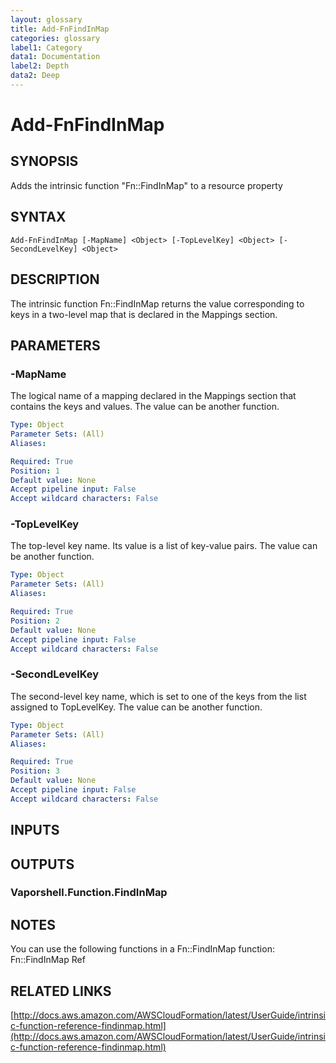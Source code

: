 ```yaml
---
layout: glossary
title: Add-FnFindInMap
categories: glossary
label1: Category
data1: Documentation
label2: Depth
data2: Deep
---
```


# Add-FnFindInMap

## SYNOPSIS
Adds the intrinsic function "Fn::FindInMap" to a resource property

## SYNTAX

```
Add-FnFindInMap [-MapName] <Object> [-TopLevelKey] <Object> [-SecondLevelKey] <Object>
```

## DESCRIPTION
The intrinsic function Fn::FindInMap returns the value corresponding to keys in a two-level map that is declared in the Mappings section.

## PARAMETERS

### -MapName
The logical name of a mapping declared in the Mappings section that contains the keys and values.
The value can be another function.

```yaml
Type: Object
Parameter Sets: (All)
Aliases: 

Required: True
Position: 1
Default value: None
Accept pipeline input: False
Accept wildcard characters: False
```

### -TopLevelKey
The top-level key name.
Its value is a list of key-value pairs.
The value can be another function.

```yaml
Type: Object
Parameter Sets: (All)
Aliases: 

Required: True
Position: 2
Default value: None
Accept pipeline input: False
Accept wildcard characters: False
```

### -SecondLevelKey
The second-level key name, which is set to one of the keys from the list assigned to TopLevelKey.
The value can be another function.

```yaml
Type: Object
Parameter Sets: (All)
Aliases: 

Required: True
Position: 3
Default value: None
Accept pipeline input: False
Accept wildcard characters: False
```

## INPUTS

## OUTPUTS

### Vaporshell.Function.FindInMap

## NOTES
You can use the following functions in a Fn::FindInMap function:
    Fn::FindInMap
    Ref

## RELATED LINKS

[http://docs.aws.amazon.com/AWSCloudFormation/latest/UserGuide/intrinsic-function-reference-findinmap.html](http://docs.aws.amazon.com/AWSCloudFormation/latest/UserGuide/intrinsic-function-reference-findinmap.html)

